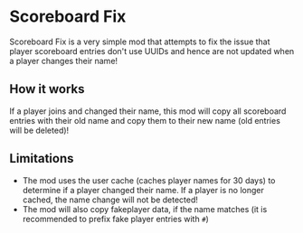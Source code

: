 # Scoreboard Fix
Scoreboard Fix is a very simple mod that attempts to fix the issue that player scoreboard entries don't use UUIDs and hence are not updated when a player changes their name!

## How it works
If a player joins and changed their name, this mod will copy all scoreboard entries with their old name and copy them to their new name (old entries will be deleted)!

## Limitations
- The mod uses the user cache (caches player names for 30 days) to determine if a player changed their name. If a player is no longer cached, the name change will not be detected!
- The mod will also copy fakeplayer data, if the name matches (it is recommended to prefix fake player entries with `#`)
